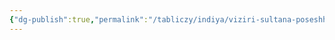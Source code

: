 ```yaml
---
{"dg-publish":true,"permalink":"/tabliczy/indiya/viziri-sultana-poseshhayut-moloduyu-zhenshhinu/","dgPassFrontmatter":true}
---
```



